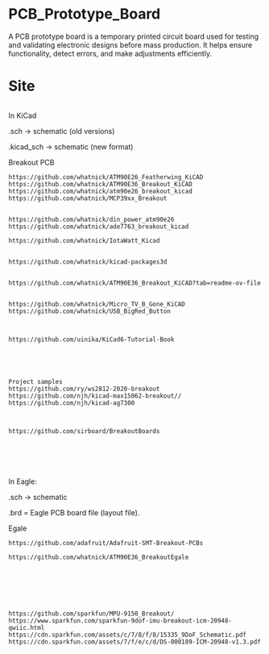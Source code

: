 # PCB_Prototype_Board
A PCB prototype board is a temporary printed circuit board used for testing and validating electronic designs before mass production. It helps ensure functionality, detect errors, and make adjustments efficiently.


# Site

```

```



In KiCad 

.sch → schematic (old versions)

.kicad_sch → schematic (new format)




Breakout PCB 

```
https://github.com/whatnick/ATM90E26_Featherwing_KiCAD
https://github.com/whatnick/ATM90E36_Breakout_KiCAD
https://github.com/whatnick/atm90e26_breakout_kicad
https://github.com/whatnick/MCP39xx_Breakout


https://github.com/whatnick/din_power_atm90e26
https://github.com/whatnick/ade7763_breakout_kicad

https://github.com/whatnick/IotaWatt_Kicad


https://github.com/whatnick/kicad-packages3d


https://github.com/whatnick/ATM90E36_Breakout_KiCAD?tab=readme-ov-file


https://github.com/whatnick/Micro_TV_B_Gone_KiCAD
https://github.com/whatnick/USB_BigRed_Button



https://github.com/uinika/KiCad6-Tutorial-Book





Project samples
https://github.com/ry/ws2812-2020-breakout
https://github.com/njh/kicad-max15062-breakout//
https://github.com/njh/kicad-ag7300



https://github.com/sirboard/BreakoutBoards






```







In Eagle:

.sch → schematic

.brd = Eagle PCB board file (layout file).


Egale

```
https://github.com/adafruit/Adafruit-SMT-Breakout-PCBs

https://github.com/whatnick/ATM90E36_BreakoutEgale







https://github.com/sparkfun/MPU-9150_Breakout/
https://www.sparkfun.com/sparkfun-9dof-imu-breakout-icm-20948-qwiic.html
https://cdn.sparkfun.com/assets/c/7/8/f/8/15335_9DoF_Schematic.pdf
https://cdn.sparkfun.com/assets/7/f/e/c/d/DS-000189-ICM-20948-v1.3.pdf


```